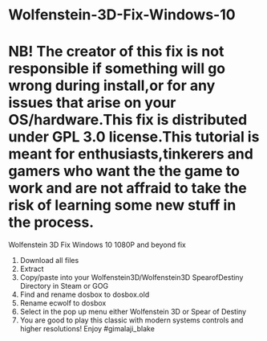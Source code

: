 # Wolfenstein-3D-Fix-Windows-10
# NB! The creator of this fix is not responsible if something will go wrong during install,or for any issues that arise on your OS/hardware.This fix is distributed under GPL 3.0 license.This tutorial is meant for enthusiasts,tinkerers and gamers who want the the game to work and are not affraid to take the risk of learning some new stuff in the process.
Wolfenstein 3D Fix Windows 10 1080P and beyond fix
1. Download all files
2. Extract
3. Copy/paste into your Wolfenstein3D/Wolfenstein3D SpearofDestiny Directory in Steam or GOG
4. Find and rename dosbox to dosbox.old
5. Rename ecwolf to dosbox
6. Select in the pop up menu either Wolfenstein 3D or Spear of Destiny
7. You are good to play this classic with modern systems controls and higher resolutions!
Enjoy
#gimalaji_blake
